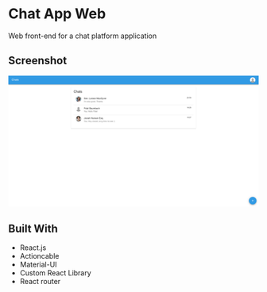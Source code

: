 # Chat App Web
Web front-end for a chat platform application

## Screenshot
![screenshot](./public/screenshot.png)

## Built With
* React.js
* Actioncable
* Material-UI
* Custom React Library
* React router
